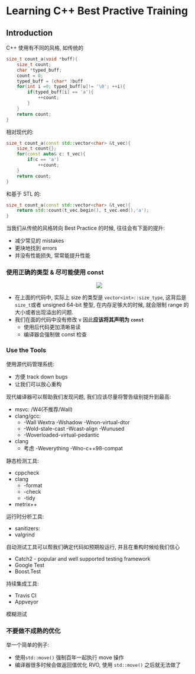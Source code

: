 # Learning C++ Best Practive Training
## Introduction
C++ 使用有不同的风格, 如传统的
```C++
size_t count_a(void *buff){
    size_t count;
    char *typed_buff;
    count = 0;
    typed_buff = (char* )buff
    for(int i =0; typed_buff[u]!= '\0'; ++i){
        if(typed_buff[i] == 'a'){
            ++count;
        }
    }
    return count;
}
```
相对现代的:
```C++
size_t count_a(const std::vector<char> &t_vec){
    size_t count{};
    for(const auto& c: t_vec){
        if(c == 'a')
            ++count;
    }
    return count;
}
```
和基于 STL 的:
```C++
size_t count_a(const std::vector<char> &t_vec){
    return std::count(t_vec.begin(), t_vec.end(),'a');
}
```
当我们从传统的风格转向 Best Practice 的时候, 往往会有下面的提升:
* 减少常见的 mistakes
* 更块地找到 errors
* 并没有性能损失, 常常能提升性能

### 使用正确的类型 & 尽可能使用 const
<div align=center><img src="https://i.imgur.com/IDZzJwd.png"/></div>

* 在上面的代码中, 实际上 size 的类型是 `vector<int>::size_type`, 这背后是 `size_t`或者 unsigned 64-bit 整型, 在内存足够大的时候, 就会限制 range 的大小或者出现溢出的问题.
* 我们在面的代码中没有修改 v 因此**应该将其声明为 `const`**
  * 使用后代码更加清晰易读
  * 编译器会强制做 const 检查

### Use the Tools
使用源代码管理系统:
* 方便 track down bugs
* 让我们可以放心重构

现代编译器可以帮助我们发现问题, 我们应该尽量将警告级别提升到最高:
* msvc: /W4(不推荐/Wall)
* clang/gcc:
  * -Wall Wextra -Wshadow -Wnon-virtual-dtor
  * -Wold-stale-cast -Wcast-align -Wunused
  * -Woverloaded-virtual-pedantic
* clang
  * 考虑 -Weverything -Wno-c++98-compat

静态检测工具:
* cppcheck
* clang
  * -format
  * -check
  * -tidy
* metrix++

运行时分析工具:
* sanitizers:
* valgrind

自动测试工具可以帮我们确定代码如预期般运行, 并且在重构时候给我们信心
* Catch2 - popular and well supported testing framework
* Google Test
* Boost.Test

持续集成工具:
* Travis CI
* Appveyor

模糊测试

### 不要做不成熟的优化
举一个简单的例子:
* 使用`std::move()` 强制百年一起执行 move 操作
* 编译器很多时候会做返回值优化 RVO, 使用 `std::move()` 之后就无法做了
